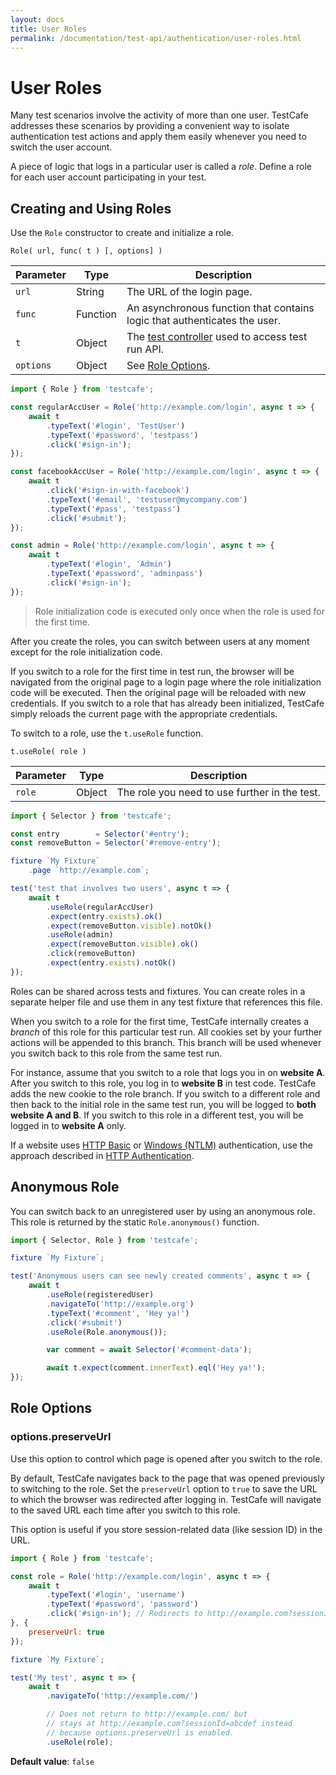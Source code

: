 ```yaml
---
layout: docs
title: User Roles
permalink: /documentation/test-api/authentication/user-roles.html
---
```

# User Roles

Many test scenarios involve the activity of more than one user. TestCafe addresses these scenarios by providing a convenient way
to isolate authentication test actions and apply them easily whenever you need to switch the user account.

A piece of logic that logs in a particular user is called a *role*. Define a role for each user account participating in your test.

## Creating and Using Roles

Use the `Role` constructor to create and initialize a role.

```text
Role( url, func( t ) [, options] )
```

Parameter | Type     | Description
--------- | -------- | --------------------------------------------------------------------------------
`url`     | String   | The URL of the login page.
`func`    | Function | An asynchronous function that contains logic that authenticates the user.
`t`       | Object   | The [test controller](../test-code-structure.md#test-controller) used to access test run API.
`options` | Object   | See [Role Options](#role-options).

```js
import { Role } from 'testcafe';

const regularAccUser = Role('http://example.com/login', async t => {
    await t
        .typeText('#login', 'TestUser')
        .typeText('#password', 'testpass')
        .click('#sign-in');
});

const facebookAccUser = Role('http://example.com/login', async t => {
    await t
        .click('#sign-in-with-facebook')
        .typeText('#email', 'testuser@mycompany.com')
        .typeText('#pass', 'testpass')
        .click('#submit');
});

const admin = Role('http://example.com/login', async t => {
    await t
        .typeText('#login', 'Admin')
        .typeText('#password', 'adminpass')
        .click('#sign-in');
});
```

> Role initialization code is executed only once when the role is used for the first time.

After you create the roles, you can switch between users at any moment except for the role initialization code.

If you switch to a role for the first time in test run, the browser will be navigated from the original page to a login page where the role initialization code will be executed. Then the original page will be reloaded with new credentials. If you switch to a role that has already been initialized, TestCafe simply reloads the current page with the appropriate credentials.

To switch to a role, use the `t.useRole` function.

```text
t.useRole( role )
```

Parameter | Type   | Description
--------- | ------ | ---------------------------------------------
`role`    | Object | The role you need to use further in the test.

```js
import { Selector } from 'testcafe';

const entry        = Selector('#entry');
const removeButton = Selector('#remove-entry');

fixture `My Fixture`
    .page `http://example.com`;

test('test that involves two users', async t => {
    await t
        .useRole(regularAccUser)
        .expect(entry.exists).ok()
        .expect(removeButton.visible).notOk()
        .useRole(admin)
        .expect(removeButton.visible).ok()
        .click(removeButton)
        .expect(entry.exists).notOk()
});
```

Roles can be shared across tests and fixtures. You can create roles in a separate helper file and use them in any test fixture that references this file.

When you switch to a role for the first time, TestCafe internally creates a *branch* of this role for this particular test run. All cookies set by your further actions will be appended to this branch. This branch will be used whenever you switch back to this role from the same test run.

For instance, assume that you switch to a role that logs you in on **website A**. After you switch to this role, you log in to **website B** in test code. TestCafe adds the new cookie to the role branch. If you switch to a different role and then back to the initial role in the same test run, you will be logged to **both website A and B**. If you switch to this role in a different test, you will be logged in to **website A** only.

If a website uses [HTTP Basic](https://en.wikipedia.org/wiki/Basic_access_authentication) or [Windows (NTLM)](https://en.wikipedia.org/wiki/NT_LAN_Manager) authentication, use the approach described in [HTTP Authentication](http-authentication.md).

## Anonymous Role

You can switch back to an unregistered user by using an anonymous role. This role is returned by the static `Role.anonymous()` function.

```js
import { Selector, Role } from 'testcafe';

fixture `My Fixture`;

test('Anonymous users can see newly created comments', async t => {
    await t
        .useRole(registeredUser)
        .navigateTo('http://example.org')
        .typeText('#comment', 'Hey ya!')
        .click('#submit')
        .useRole(Role.anonymous());

        var comment = await Selector('#comment-data');

        await t.expect(comment.innerText).eql('Hey ya!');
});
```

## Role Options

### options.preserveUrl

Use this option to control which page is opened after you switch to the role.

By default, TestCafe navigates back to the page that was opened previously to switching to the role.
Set the `preserveUrl` option to `true` to save the URL to which the browser was redirected after logging in.
TestCafe will navigate to the saved URL each time after you switch to this role.

This option is useful if you store session-related data (like session ID) in the URL.

```js
import { Role } from 'testcafe';

const role = Role('http://example.com/login', async t => {
    await t
        .typeText('#login', 'username')
        .typeText('#password', 'password')
        .click('#sign-in'); // Redirects to http://example.com?sessionId=abcdef
}, {
    preserveUrl: true
});

fixture `My Fixture`;

test('My test', async t => {
    await t
        .navigateTo('http://example.com/')

        // Does not return to http://example.com/ but
        // stays at http://example.com?sessionId=abcdef instead
        // because options.preserveUrl is enabled.
        .useRole(role);
```

**Default value**: `false`